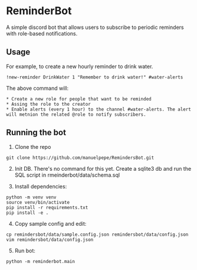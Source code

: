# ReminderBot

A simple discord bot that allows users to subscribe to periodic reminders with role-based notifications.


## Usage

For example, to create a new hourly reminder to drink water. 

```
!new-reminder DrinkWater 1 "Remember to drink water!" #water-alerts
```

The above command will: 

    * Create a new role for people that want to be reminded
    * Assing the role to the creator
    * Enable alerts (every 1 hour) to the channel #water-alerts. The alert will metnion the related @role to notify subscribers.

## Running the bot

1. Clone the repo

`git clone https://github.com/manuelpepe/RemindersBot.git`

2. Init DB. There's no command for this yet. Create a sqlite3 db and run the SQL script in rmeinderbot/data/schema.sql

3. Install dependencies:
```
python -m venv venv
source venv/bin/activate
pip install -r requirements.txt
pip install -e .
```

4. Copy sample config and edit:
```
cp remindersbot/data/sample.config.json remindersbot/data/config.json
vim remindersbot/data/config.json
```

5. Run bot:
```
python -m reminderbot.main
```
